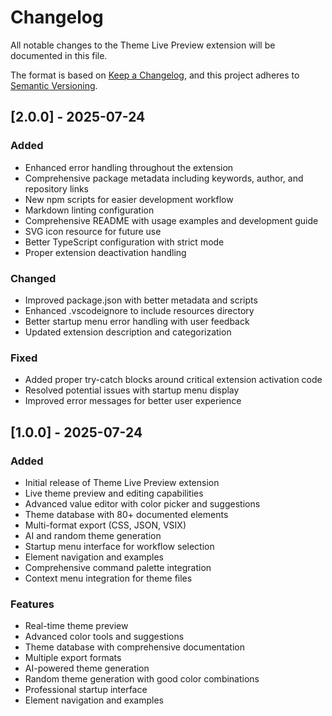 # Changelog

All notable changes to the Theme Live Preview extension will be documented in this file.

The format is based on [Keep a Changelog](https://keepachangelog.com/en/1.0.0/),
and this project adheres to [Semantic Versioning](https://semver.org/spec/v2.0.0.html).

## [2.0.0] - 2025-07-24

### Added
- Enhanced error handling throughout the extension
- Comprehensive package metadata including keywords, author, and repository links
- New npm scripts for easier development workflow
- Markdown linting configuration
- Comprehensive README with usage examples and development guide
- SVG icon resource for future use
- Better TypeScript configuration with strict mode
- Proper extension deactivation handling

### Changed
- Improved package.json with better metadata and scripts
- Enhanced .vscodeignore to include resources directory
- Better startup menu error handling with user feedback
- Updated extension description and categorization

### Fixed
- Added proper try-catch blocks around critical extension activation code
- Resolved potential issues with startup menu display
- Improved error messages for better user experience

## [1.0.0] - 2025-07-24

### Added
- Initial release of Theme Live Preview extension
- Live theme preview and editing capabilities
- Advanced value editor with color picker and suggestions
- Theme database with 80+ documented elements
- Multi-format export (CSS, JSON, VSIX)
- AI and random theme generation
- Startup menu interface for workflow selection
- Element navigation and examples
- Comprehensive command palette integration
- Context menu integration for theme files

### Features
- Real-time theme preview
- Advanced color tools and suggestions
- Theme database with comprehensive documentation
- Multiple export formats
- AI-powered theme generation
- Random theme generation with good color combinations
- Professional startup interface
- Element navigation and examples
